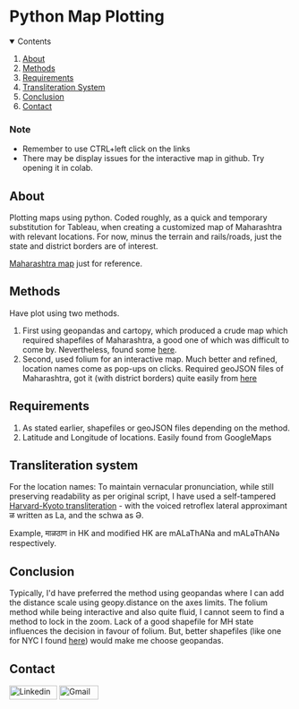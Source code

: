 # Python Map Plotting

<details open>
<summary>Contents</summary>

1. [About](#about)
2. [Methods](#methods)
3. [Requirements](#requirements)
4. [Transliteration System](#transliteration-system)
5. [Conclusion](#conclusion)
6. [Contact](#contact)
</details>

### Note
* Remember to use CTRL+left click on the links
* There may be display issues for the interactive map in github. Try opening it in colab.

## About
Plotting maps using python. Coded roughly, as a quick and temporary substitution for Tableau, when creating a customized map of Maharashtra with relevant locations. For now, minus the terrain and rails/roads, just the state and district borders are of interest.

[Maharashtra map](https://www.bragitoff.com/wp-content/uploads/2016/04/maharashtra.jpg) just for reference.

## Methods
Have plot using two methods.
1. First using geopandas and cartopy, which produced a crude map which required shapefiles of Maharashtra, a good one of which was difficult to come by. Nevertheless, found some [here](https://mapcruzin.com/free-maharashtra-country-city-place-gis-shapefiles.htm).
2. Second, used folium for an interactive map. Much better and refined, location names come as pop-ups on clicks. Required geoJSON files of Maharashtra, got it (with district borders) quite easily from [here](https://nikhilvj.carto.com/tables/maharashtra_districts/public)

## Requirements

1. As stated earlier, shapefiles or geoJSON files depending on the method.
2. Latitude and Longitude of locations. Easily found from GoogleMaps

## Transliteration system

For the location names: To maintain vernacular pronunciation, while still preserving readability as per original script, I have used a self-tampered [Harvard-Kyoto transliteration](https://en.wikipedia.org/wiki/Harvard-Kyoto#:~:text=The%20Harvard%2DKyoto%20Convention%20is,mail%2C%20and%20for%20electronic%20texts.) - with the voiced retroflex lateral approximant ळ written as La, and the schwa as Ə.

Example, माळठाण in HK and modified HK are mALaThANa and mALəThANə respectively.

## Conclusion

Typically, I'd have preferred the method using geopandas where I can add the distance scale using geopy.distance on the axes limits. The folium method while being interactive and also quite fluid, I cannot seem to find a method to lock in the zoom. Lack of a good shapefile for MH state influences the decision in favour of folium. But, better shapefiles (like one for NYC I found [here](https://data.cityofnewyork.us/City-Government/Borough-Boundaries/tqmj-j8zm)) would make me choose geopandas.

## Contact

<a href="https://www.linkedin.com/in/aditya-a-p-507b1b239/" target="_blank"><img src="https://img.shields.io/badge/Linkedin-0078b7?style=flat-square&logo=linkedin&logoColor=white&link=https://www.linkedin.com/" alt="Linkedin" width="85" height="25"></a>
<a href="mailto:apaditya96@gmail.com" target="_blank"><img src="https://img.shields.io/badge/Gmail-red?style=flat-square&logo=Gmail&logoColor=white" alt="Gmail" width="70" height="25"></a>

